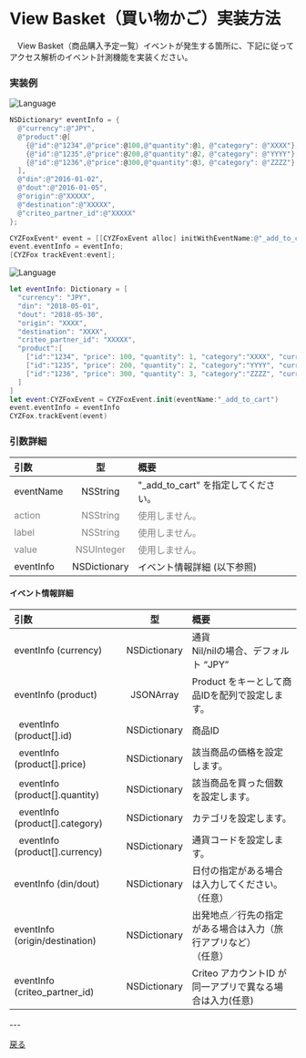 # View Basket（買い物かご）実装方法

　View Basket（商品購入予定一覧）イベントが発生する箇所に、下記に従ってアクセス解析のイベント計測機能を実装ください。

### 実装例

![Language](http://img.shields.io/badge/language-Objective–C-blue.svg?style=flat)
```objective-c
NSDictionary* eventInfo = {
  @"currency":@"JPY",
  @"product":@[
    {@"id":@"1234",@"price":@100,@"quantity":@1, @"category": @"XXXX"},
    {@"id":@"1235",@"price":@200,@"quantity":@2, @"category": @"YYYY"},
    {@"id":@"1236",@"price":@300,@"quantity":@3, @"category": @"ZZZZ"}
  ],
  @"din":@"2016-01-02",
  @"dout":@"2016-01-05",
  @"origin":@"XXXXX",
  @"destination":@"XXXXX",
  @"criteo_partner_id":@"XXXXX"
};

CYZFoxEvent* event = [[CYZFoxEvent alloc] initWithEventName:@"_add_to_cart"];
event.eventInfo = eventInfo;
[CYZFox trackEvent:event];
```

![Language](https://img.shields.io/badge/language-Swift-orange.svg?style=flat)
```Swift
let eventInfo: Dictionary = [
  "currency": "JPY",
  "din": "2018-05-01",
  "dout": "2018-05-30",
  "origin": "XXXX",
  "destination": "XXXX",
  "criteo_partner_id": "XXXXX",
  "product":[
    ["id":"1234", "price": 100, "quantity": 1, "category":"XXXX", "currency":"JPY"],
    ["id":"1235", "price": 200, "quantity": 2, "category":"YYYY", "currency":"THB"],
    ["id":"1236", "price": 300, "quantity": 3, "category":"ZZZZ", "currency":"USD"]
  ]
]
let event:CYZFoxEvent = CYZFoxEvent.init(eventName:"_add_to_cart")
event.eventInfo = eventInfo
CYZFox.trackEvent(event)
```

### 引数詳細

| 引数 | 型 | 概要 |
|:----------|:-----------:|:------------|
|eventName|NSString|"\_add\_to\_cart" を指定してください。|
|<span style="color:grey">action|<span style="color:grey">NSString|<span style="color:grey">使用しません。|
|<span style="color:grey">label|<span style="color:grey">NSString|<span style="color:grey">使用しません。|
|<span style="color:grey">value|<span style="color:grey">NSUInteger|<span style="color:grey">使用しません。|
|eventInfo|NSDictionary|イベント情報詳細 (以下参照)|


#### イベント情報詳細

| 引数 | 型 | 概要 |
|:----------|:-----------:|:------------|
|eventInfo (currency)|NSDictionary|通貨<br>Nil/nilの場合、デフォルト “JPY”|
|eventInfo (product)|JSONArray|Product をキーとして商品IDを配列で設定します。
|&nbsp;&nbsp;eventInfo (product[].id)|NSDictionary|商品ID|
|&nbsp;&nbsp;eventInfo (product[].price)|NSDictionary|該当商品の価格を設定します。|
|&nbsp;&nbsp;eventInfo (product[].quantity)|NSDictionary|該当商品を買った個数を設定します。|
|&nbsp;&nbsp;eventInfo (product[].category)|NSDictionary|カテゴリを設定します。|
|&nbsp;&nbsp;eventInfo (product[].currency)|NSDictionary|通貨コードを設定します。|
|eventInfo (din/dout)|NSDictionary|⽇付の指定がある場合は⼊⼒してください。（任意）|
|eventInfo (origin/destination)|NSDictionary|出発地点／行先の指定がある場合は入力（旅行アプリなど） </br>（任意）|
|eventInfo (criteo_partner_id)|NSDictionary|Criteo アカウントID が同⼀アプリで異なる場合は⼊⼒(任意)|

---　

[戻る](/lang/ja/doc/fox_engagement/README.md)
